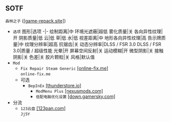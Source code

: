 ## SOTF
`森林之子` ([[game-repack.site]](https://game-repack.site/2024/05/17/sons-of-the-forest-build-14378241/))
* `选项`
  图形|选项
  -|-
  绘制距离|中
  环境光遮蔽|超低
  雾化质量|关
  各向异性纹理|开
  阴影质量|低
  云|低
  草|低
  水|低
  视差距离|中
  地形各向异性纹理|高
  告示牌质量|中
  纹理分辨率|超高
  抗锯齿|关
  动态分辨率|DLSS / FSR 3.0
  DLSS / FSR 3.0|质量 / 超级性能
  光晕|开
  屏幕空间反射|关
  运动模糊|开
  微型阴影|关
  接触阴影|关
  色差|关
  胶片颗粒|关
  风格|默认值
* `Mod`
  * `Fix Repair Steam Generic` [[online-fix.me]](https://online-fix.me/games/survival/17220-sons-of-the-forest-po-seti.html)  
`online-fix.me`
  * 可选
    * `BepInEx` [[thunderstore.io]](https://thunderstore.io/c/sons-of-the-forest/p/BepInEx/BepInExPack_IL2CPP/)
      * `ModMenu Plus` [[nexusmods.com]](https://www.nexusmods.com/sonsoftheforest/mods/113)
      * `低配电脑优化设置` [[down.gamersky.com]](https://down.gamersky.com/pc/202303/1578092.shtml)
* 分流
  * `123云盘` [[123pan.com]](https://www.123pan.com/s/Hn60Vv-8lcKd)  
`Jj5Y`